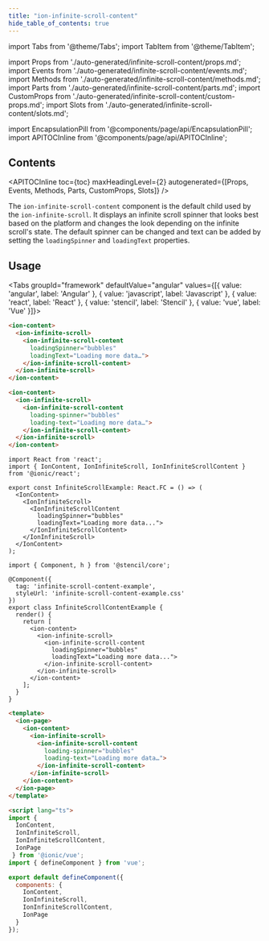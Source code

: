 ```yaml
---
title: "ion-infinite-scroll-content"
hide_table_of_contents: true
---
```

import Tabs from '@theme/Tabs';
import TabItem from '@theme/TabItem';

import Props from './auto-generated/infinite-scroll-content/props.md';
import Events from './auto-generated/infinite-scroll-content/events.md';
import Methods from './auto-generated/infinite-scroll-content/methods.md';
import Parts from './auto-generated/infinite-scroll-content/parts.md';
import CustomProps from './auto-generated/infinite-scroll-content/custom-props.md';
import Slots from './auto-generated/infinite-scroll-content/slots.md';



import EncapsulationPill from '@components/page/api/EncapsulationPill';
import APITOCInline from '@components/page/api/APITOCInline';



<h2 className="table-of-contents__title">Contents</h2>

<APITOCInline
  toc={toc}
  maxHeadingLevel={2}
  autogenerated={[Props, Events, Methods, Parts, CustomProps, Slots]}
/>



The `ion-infinite-scroll-content` component is the default child used by the `ion-infinite-scroll`. It displays an infinite scroll spinner that looks best based on the platform and changes the look depending on the infinite scroll's state. The default spinner can be changed and text can be added by setting the `loadingSpinner` and `loadingText` properties.



## Usage

<Tabs groupId="framework" defaultValue="angular" values={[{ value: 'angular', label: 'Angular' }, { value: 'javascript', label: 'Javascript' }, { value: 'react', label: 'React' }, { value: 'stencil', label: 'Stencil' }, { value: 'vue', label: 'Vue' }]}>

<TabItem value="angular">

```html
<ion-content>
  <ion-infinite-scroll>
    <ion-infinite-scroll-content
      loadingSpinner="bubbles"
      loadingText="Loading more data…">
    </ion-infinite-scroll-content>
  </ion-infinite-scroll>
</ion-content>
```


</TabItem>


<TabItem value="javascript">

```html
<ion-content>
  <ion-infinite-scroll>
    <ion-infinite-scroll-content
      loading-spinner="bubbles"
      loading-text="Loading more data…">
    </ion-infinite-scroll-content>
  </ion-infinite-scroll>
</ion-content>
```


</TabItem>


<TabItem value="react">

```tsx
import React from 'react';
import { IonContent, IonInfiniteScroll, IonInfiniteScrollContent } from '@ionic/react';

export const InfiniteScrollExample: React.FC = () => (
  <IonContent>
    <IonInfiniteScroll>
      <IonInfiniteScrollContent
        loadingSpinner="bubbles"
        loadingText="Loading more data...">
      </IonInfiniteScrollContent>
    </IonInfiniteScroll>
  </IonContent>
);
```

</TabItem>


<TabItem value="stencil">

```tsx
import { Component, h } from '@stencil/core';

@Component({
  tag: 'infinite-scroll-content-example',
  styleUrl: 'infinite-scroll-content-example.css'
})
export class InfiniteScrollContentExample {
  render() {
    return [
      <ion-content>
        <ion-infinite-scroll>
          <ion-infinite-scroll-content
            loadingSpinner="bubbles"
            loadingText="Loading more data...">
          </ion-infinite-scroll-content>
        </ion-infinite-scroll>
      </ion-content>
    ];
  }
}
```

</TabItem>


<TabItem value="vue">

```html
<template>
  <ion-page>
    <ion-content>
      <ion-infinite-scroll>
        <ion-infinite-scroll-content
          loading-spinner="bubbles"
          loading-text="Loading more data…">
        </ion-infinite-scroll-content>
      </ion-infinite-scroll>
    </ion-content>
  </ion-page>
</template>

<script lang="ts">
import {
  IonContent,
  IonInfiniteScroll,
  IonInfiniteScrollContent,
  IonPage
 } from '@ionic/vue';
import { defineComponent } from 'vue';

export default defineComponent({
  components: {
    IonContent,
    IonInfiniteScroll,
    IonInfiniteScrollContent,
    IonPage
  }
});
```


</TabItem>

</Tabs>

<Props />
<Events />
<Methods />
<Parts />
<CustomProps />
<Slots />